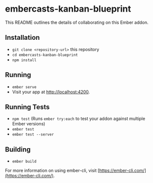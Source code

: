 # embercasts-kanban-blueprint

This README outlines the details of collaborating on this Ember addon.

## Installation

* `git clone <repository-url>` this repository
* `cd embercasts-kanban-blueprint`
* `npm install`

## Running

* `ember serve`
* Visit your app at [http://localhost:4200](http://localhost:4200).

## Running Tests

* `npm test` (Runs `ember try:each` to test your addon against multiple Ember versions)
* `ember test`
* `ember test --server`

## Building

* `ember build`

For more information on using ember-cli, visit [https://ember-cli.com/](https://ember-cli.com/).
